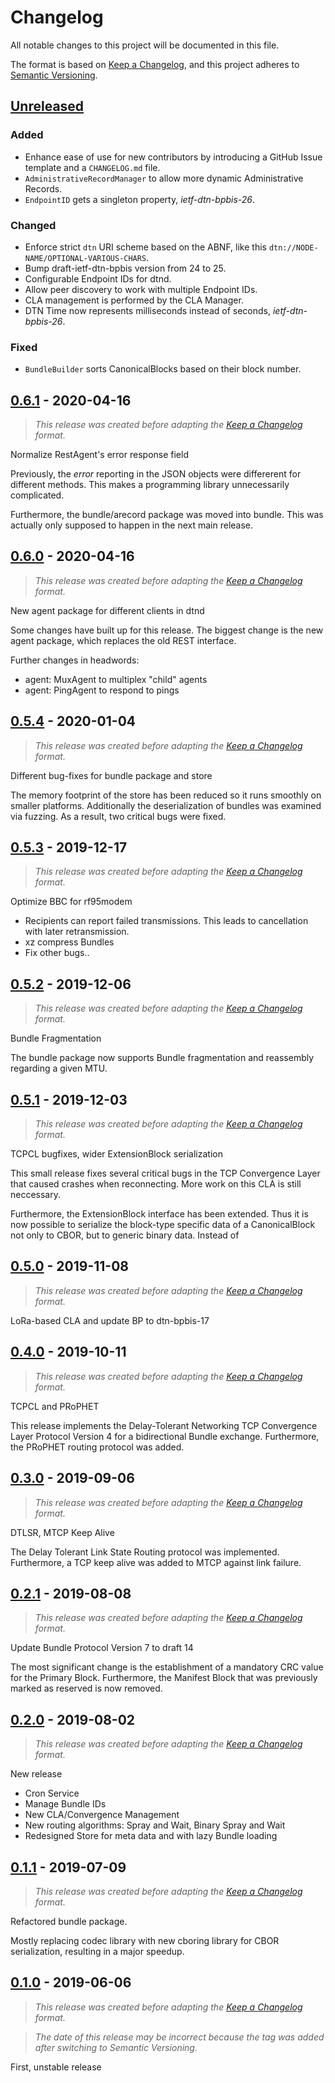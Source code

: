 # Changelog
All notable changes to this project will be documented in this file.

The format is based on [Keep a Changelog][keep-a-changelog], and this project
adheres to [Semantic Versioning][semantic-versioning].

<!--
Types of changes:

- Added       for new features.
- Changed     for changes in existing functionality.
- Deprecated  for soon-to-be removed features.
- Removed     for now removed features.
- Fixed       for any bug fixes.
- Security    in case of vulnerabilities
-->

## [Unreleased]
### Added
- Enhance ease of use for new contributors by introducing a GitHub Issue
  template and a `CHANGELOG.md` file.
- `AdministrativeRecordManager` to allow more dynamic Administrative Records.
- `EndpointID` gets a singleton property, _ietf-dtn-bpbis-26_.

### Changed
- Enforce strict `dtn` URI scheme based on the ABNF, like this
  `dtn://NODE-NAME/OPTIONAL-VARIOUS-CHARS`.
- Bump draft-ietf-dtn-bpbis version from 24 to 25.
- Configurable Endpoint IDs for dtnd.
- Allow peer discovery to work with multiple Endpoint IDs.
- CLA management is performed by the CLA Manager.
- DTN Time now represents milliseconds instead of seconds, _ietf-dtn-bpbis-26_.

### Fixed
- `BundleBuilder` sorts CanonicalBlocks based on their block number.


## [0.6.1] - 2020-04-16
> _This release was created before adapting the
> [Keep a Changelog][keep-a-changelog] format._

Normalize RestAgent's error response field

Previously, the _error_ reporting in the JSON objects were differerent for
different methods. This makes a programming library unnecessarily complicated.

Furthermore, the bundle/arecord package was moved into bundle. This was actually
only supposed to happen in the next main release.


## [0.6.0] - 2020-04-16
> _This release was created before adapting the
> [Keep a Changelog][keep-a-changelog] format._

New agent package for different clients in dtnd

Some changes have built up for this release. The biggest change is the new agent
package, which replaces the old REST interface.

Further changes in headwords:
- agent: MuxAgent to multiplex "child" agents
- agent: PingAgent to respond to pings


## [0.5.4] - 2020-01-04
> _This release was created before adapting the
> [Keep a Changelog][keep-a-changelog] format._

Different bug-fixes for bundle package and store

The memory footprint of the store has been reduced so it runs smoothly on
smaller platforms. Additionally the deserialization of bundles was examined via
fuzzing. As a result, two critical bugs were fixed.


## [0.5.3] - 2019-12-17
> _This release was created before adapting the
> [Keep a Changelog][keep-a-changelog] format._

Optimize BBC for rf95modem

- Recipients can report failed transmissions. This leads to cancellation with
  later retransmission.
- xz compress Bundles
- Fix other bugs..


## [0.5.2] - 2019-12-06
> _This release was created before adapting the
> [Keep a Changelog][keep-a-changelog] format._

Bundle Fragmentation

The bundle package now supports Bundle fragmentation and reassembly regarding a
given MTU.


## [0.5.1] - 2019-12-03
> _This release was created before adapting the
> [Keep a Changelog][keep-a-changelog] format._

TCPCL bugfixes, wider ExtensionBlock serialization

This small release fixes several critical bugs in the TCP Convergence Layer that
caused crashes when reconnecting. More work on this CLA is still neccessary.

Furthermore, the ExtensionBlock interface has been extended. Thus it is now
possible to serialize the block-type specific data of a CanonicalBlock not only
to CBOR, but to generic binary data. Instead of


## [0.5.0] - 2019-11-08
> _This release was created before adapting the
> [Keep a Changelog][keep-a-changelog] format._

LoRa-based CLA and update BP to dtn-bpbis-17


## [0.4.0] - 2019-10-11
> _This release was created before adapting the
> [Keep a Changelog][keep-a-changelog] format._

TCPCL and PRoPHET

This release implements the Delay-Tolerant Networking TCP Convergence Layer
Protocol Version 4 for a bidirectional Bundle exchange.  Furthermore, the
PRoPHET routing protocol was added.


## [0.3.0] - 2019-09-06
> _This release was created before adapting the
> [Keep a Changelog][keep-a-changelog] format._

DTLSR, MTCP Keep Alive

The Delay Tolerant Link State Routing protocol was implemented.  Furthermore, a
TCP keep alive was added to MTCP against link failure.


## [0.2.1] - 2019-08-08
> _This release was created before adapting the
> [Keep a Changelog][keep-a-changelog] format._

Update Bundle Protocol Version 7 to draft 14

The most significant change is the establishment of a mandatory CRC value for
the Primary Block. Furthermore, the Manifest Block that was previously marked as
reserved is now removed.


## [0.2.0] - 2019-08-02
> _This release was created before adapting the
> [Keep a Changelog][keep-a-changelog] format._

New release

- Cron Service
- Manage Bundle IDs
- New CLA/Convergence Management
- New routing algorithms: Spray and Wait, Binary Spray and Wait
- Redesigned Store for meta data and with lazy Bundle loading


## [0.1.1] - 2019-07-09
> _This release was created before adapting the
> [Keep a Changelog][keep-a-changelog] format._

Refactored bundle package.

Mostly replacing codec library with new cboring library for CBOR serialization,
resulting in a major speedup.


## [0.1.0] - 2019-06-06
> _This release was created before adapting the
> [Keep a Changelog][keep-a-changelog] format._

> _The date of this release may be incorrect because the tag was added after
> switching to Semantic Versioning._

First, unstable release


[keep-a-changelog]: https://keepachangelog.com/en/1.0.0/
[semantic-versioning]: https://semver.org/spec/v2.0.0.html

[0.1.0]: https://github.com/dtn7/dtn7-go/releases/tag/v0.1.0
[0.1.1]: https://github.com/dtn7/dtn7-go/compare/v0.1.0...v0.1.1
[0.2.0]: https://github.com/dtn7/dtn7-go/compare/v0.1.1...v0.2.0
[0.2.1]: https://github.com/dtn7/dtn7-go/compare/v0.2.0...v0.2.1
[0.3.0]: https://github.com/dtn7/dtn7-go/compare/v0.2.1...v0.3.0
[0.4.0]: https://github.com/dtn7/dtn7-go/compare/v0.3.0...v0.4.0
[0.5.0]: https://github.com/dtn7/dtn7-go/compare/v0.4.0...v0.5.0
[0.5.1]: https://github.com/dtn7/dtn7-go/compare/v0.5.0...v0.5.1
[0.5.2]: https://github.com/dtn7/dtn7-go/compare/v0.5.1...v0.5.2
[0.5.3]: https://github.com/dtn7/dtn7-go/compare/v0.5.2...v0.5.3
[0.5.4]: https://github.com/dtn7/dtn7-go/compare/v0.5.3...v0.5.4
[0.6.0]: https://github.com/dtn7/dtn7-go/compare/v0.5.4...v0.6.0
[0.6.1]: https://github.com/dtn7/dtn7-go/compare/v0.6.0...v0.6.1
[Unreleased]: https://github.com/dtn7/dtn7-go/compare/v0.6.1...master


<!-- vim: set tw=80 ts=2 ft=markdown spell: -->
